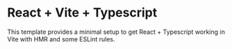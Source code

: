 # React + Vite + Typescript

This template provides a minimal setup to get React + Typescript working in Vite with HMR and some ESLint rules.
